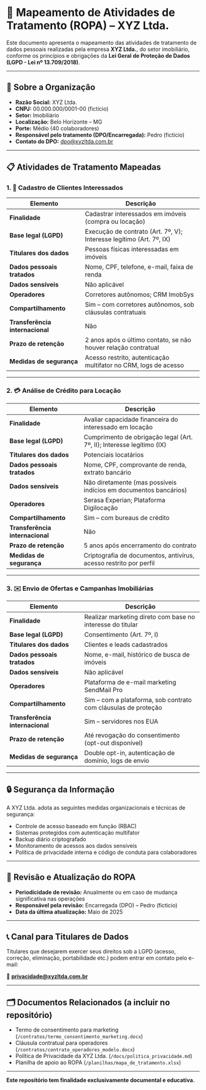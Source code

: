 # 📘 Mapeamento de Atividades de Tratamento (ROPA) – XYZ Ltda.

Este documento apresenta o mapeamento das atividades de tratamento de dados pessoais realizadas pela empresa **XYZ Ltda.**, do setor imobiliário, conforme os princípios e obrigações da **Lei Geral de Proteção de Dados (LGPD - Lei nº 13.709/2018)**.

---

## 🏢 Sobre a Organização

- **Razão Social:** XYZ Ltda.  
- **CNPJ:** 00.000.000/0001-00 (fictício)  
- **Setor:** Imobiliário  
- **Localização:** Belo Horizonte – MG  
- **Porte:** Médio (40 colaboradores)  
- **Responsável pelo tratamento (DPO/Encarregada):** Pedro (fictício)  
- **Contato do DPO:** dpo@xyzltda.com.br

---

## 📋 Atividades de Tratamento Mapeadas

### 1. 📌 Cadastro de Clientes Interessados

| Elemento                     | Descrição                                                                 |
|-----------------------------|---------------------------------------------------------------------------|
| **Finalidade**              | Cadastrar interessados em imóveis (compra ou locação)                     |
| **Base legal (LGPD)**       | Execução de contrato (Art. 7º, V); Interesse legítimo (Art. 7º, IX)       |
| **Titulares dos dados**     | Pessoas físicas interessadas em imóveis                                   |
| **Dados pessoais tratados** | Nome, CPF, telefone, e-mail, faixa de renda                               |
| **Dados sensíveis**         | Não aplicável                                                             |
| **Operadores**              | Corretores autônomos; CRM ImobSys                                        |
| **Compartilhamento**        | Sim – com corretores autônomos, sob cláusulas contratuais                 |
| **Transferência internacional** | Não                                                                  |
| **Prazo de retenção**       | 2 anos após o último contato, se não houver relação contratual            |
| **Medidas de segurança**    | Acesso restrito, autenticação multifator no CRM, logs de acesso           |

---

### 2. 💳 Análise de Crédito para Locação

| Elemento                     | Descrição                                                                 |
|-----------------------------|---------------------------------------------------------------------------|
| **Finalidade**              | Avaliar capacidade financeira do interessado em locação                   |
| **Base legal (LGPD)**       | Cumprimento de obrigação legal (Art. 7º, II); Interesse legítimo (IX)     |
| **Titulares dos dados**     | Potenciais locatários                                                     |
| **Dados pessoais tratados** | Nome, CPF, comprovante de renda, extrato bancário                         |
| **Dados sensíveis**         | Não diretamente (mas possíveis indícios em documentos bancários)          |
| **Operadores**              | Serasa Experian; Plataforma Digilocação                                   |
| **Compartilhamento**        | Sim – com bureaus de crédito                                              |
| **Transferência internacional** | Não                                                                 |
| **Prazo de retenção**       | 5 anos após encerramento do contrato                                      |
| **Medidas de segurança**    | Criptografia de documentos, antivírus, acesso restrito por perfil         |

---

### 3. ✉️ Envio de Ofertas e Campanhas Imobiliárias

| Elemento                     | Descrição                                                                 |
|-----------------------------|---------------------------------------------------------------------------|
| **Finalidade**              | Realizar marketing direto com base no interesse do titular                |
| **Base legal (LGPD)**       | Consentimento (Art. 7º, I)                                                |
| **Titulares dos dados**     | Clientes e leads cadastrados                                              |
| **Dados pessoais tratados** | Nome, e-mail, histórico de busca de imóveis                               |
| **Dados sensíveis**         | Não aplicável                                                             |
| **Operadores**              | Plataforma de e-mail marketing SendMail Pro                               |
| **Compartilhamento**        | Sim – com a plataforma, sob contrato com cláusulas de proteção            |
| **Transferência internacional** | Sim – servidores nos EUA                                            |
| **Prazo de retenção**       | Até revogação do consentimento (opt-out disponível)                       |
| **Medidas de segurança**    | Double opt-in, autenticação de domínio, logs de envio                     |

---

## 🔒 Segurança da Informação

A XYZ Ltda. adota as seguintes medidas organizacionais e técnicas de segurança:

- Controle de acesso baseado em função (RBAC)  
- Sistemas protegidos com autenticação multifator  
- Backup diário criptografado  
- Monitoramento de acessos aos dados sensíveis  
- Política de privacidade interna e código de conduta para colaboradores  

---

## 🔄 Revisão e Atualização do ROPA

- **Periodicidade de revisão:** Anualmente ou em caso de mudança significativa nas operações  
- **Responsável pela revisão:** Encarregada (DPO) – Pedro (fictício)
- **Data da última atualização:** Maio de 2025  

---

## 📞 Canal para Titulares de Dados

Titulares que desejarem exercer seus direitos sob a LGPD (acesso, correção, eliminação, portabilidade etc.) podem entrar em contato pelo e-mail:

📧 **privacidade@xyzltda.com.br**

---

## 🗂 Documentos Relacionados (a incluir no repositório)

- Termo de consentimento para marketing (`/contratos/termo_consentimento_marketing.docx`)  
- Cláusula contratual para operadores (`/contratos/contrato_operadores_modelo.docx`)  
- Política de Privacidade da XYZ Ltda. (`/docs/politica_privacidade.md`)  
- Planilha de apoio ao ROPA (`/planilhas/mapa_de_tratamento.xlsx`)

---

**Este repositório tem finalidade exclusivamente documental e educativa.**  

